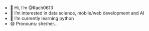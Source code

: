 - 👋 Hi, I’m @Rach0613
- 👀 I’m interested in data science, mobile/web development and AI
- 🌱 I’m currently learning python
- 😄 Pronouns: she/her...
  

<!---
Rach0613/Rach0613 is a ✨ special ✨ repository because its `README.md` (this file) appears on your GitHub profile.
You can click the Preview link to take a look at your changes.
--->
